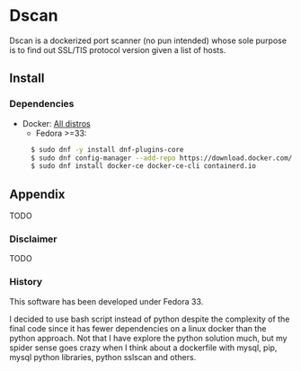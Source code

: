 # Dscan
Dscan is a dockerized port scanner (no pun intended) whose sole purpose is to find out SSL/TlS protocol version given a list of hosts.

	

## Install
### Dependencies
* Docker: [All distros](https://docs.docker.com/engine/install/)
  * Fedora >=33:
  ```bash    
    $ sudo dnf -y install dnf-plugins-core
    $ sudo dnf config-manager --add-repo https://download.docker.com/linux/fedora/docker-ce.repo
    $ sudo dnf install docker-ce docker-ce-cli containerd.io
   ```  
 
## Appendix
TODO
### Disclaimer
TODO

### History
This software has been developed under Fedora 33.

I decided to use bash script instead of python despite the complexity of the final code since it has fewer dependencies on a linux docker than the python approach. Not that I have explore the python solution much, but my spider sense goes crazy when I think about a dockerfile with mysql, pip, mysql python libraries, python sslscan and others.
